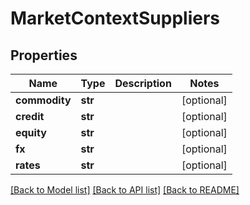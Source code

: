 # MarketContextSuppliers

## Properties
Name | Type | Description | Notes
------------ | ------------- | ------------- | -------------
**commodity** | **str** |  | [optional] 
**credit** | **str** |  | [optional] 
**equity** | **str** |  | [optional] 
**fx** | **str** |  | [optional] 
**rates** | **str** |  | [optional] 

[[Back to Model list]](../README.md#documentation-for-models) [[Back to API list]](../README.md#documentation-for-api-endpoints) [[Back to README]](../README.md)


